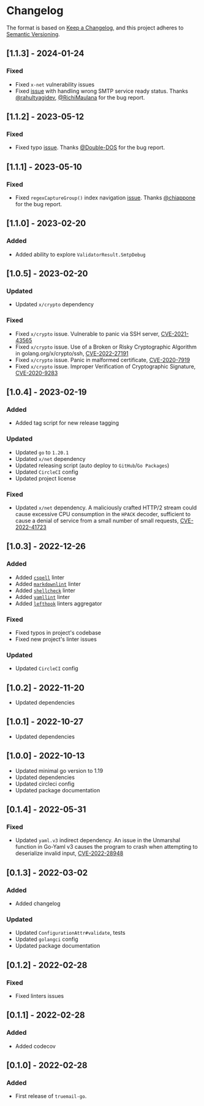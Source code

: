 # Changelog

The format is based on [Keep a Changelog](https://keepachangelog.com/en/1.0.0/), and this project adheres to [Semantic Versioning](https://semver.org/spec/v2.0.0.html).

## [1.1.3] - 2024-01-24

### Fixed

- Fixed `x-net` vulnerability issues
- Fixed [issue](https://github.com/truemail-rb/truemail-go/issues/80) with handling wrong SMTP service ready status. Thanks [@rahultyagidev](https://github.com/rahultyagidev), [@RichiMaulana](https://github.com/RichiMaulana) for the bug report.

## [1.1.2] - 2023-05-12

### Fixed

- Fixed typo [issue](https://github.com/truemail-rb/truemail-go/issues/76). Thanks [@Double-DOS](https://github.com/Double-DOS) for the bug report.

## [1.1.1] - 2023-05-10

### Fixed

- Fixed `regexCaptureGroup()` index navigation [issue](https://github.com/truemail-rb/truemail-go/issues/71). Thanks [@chiappone](https://github.com/chiappone) for the bug report.

## [1.1.0] - 2023-02-20

### Added

- Added ability to explore `ValidatorResult.SmtpDebug`

## [1.0.5] - 2023-02-20

### Updated

- Updated `x/crypto` dependency

### Fixed

- Fixed `x/crypto` issue. Vulnerable to panic via SSH server, [CVE-2021-43565](https://cve.mitre.org/cgi-bin/cvename.cgi?name=CVE-2021-43565)
- Fixed `x/crypto` issue. Use of a Broken or Risky Cryptographic Algorithm in golang.org/x/crypto/ssh, [CVE-2022-27191](https://cve.mitre.org/cgi-bin/cvename.cgi?name=CVE-2022-27191)
- Fixed `x/crypto` issue. Panic in malformed certificate, [CVE-2020-7919](https://cve.mitre.org/cgi-bin/cvename.cgi?name=CVE-2020-7919)
- Fixed `x/crypto` issue. Improper Verification of Cryptographic Signature, [CVE-2020-9283](https://cve.mitre.org/cgi-bin/cvename.cgi?name=CVE-2020-9283)

## [1.0.4] - 2023-02-19

### Added

- Added tag script for new release tagging

### Updated

- Updated `go` to `1.20.1`
- Updated `x/net` dependency
- Updated releasing script (auto deploy to `GitHub`/`Go Packages`)
- Updated `CircleCI` config
- Updated project license

### Fixed

- Updated `x/net` dependency. A maliciously crafted HTTP/2 stream could cause excessive CPU consumption in the `HPACK` decoder, sufficient to cause a denial of service from a small number of small requests, [CVE-2022-41723](https://cve.mitre.org/cgi-bin/cvename.cgi?name=CVE-2022-41723)

## [1.0.3] - 2022-12-26

### Added

- Added [`cspell`](https://cspell.org) linter
- Added [`markdownlint`](https://github.com/DavidAnson/markdownlint) linter
- Added [`shellcheck`](https://www.shellcheck.net) linter
- Added [`yamllint`](https://yamllint.readthedocs.io) linter
- Added [`lefthook`](https://github.com/evilmartians/lefthook) linters aggregator

### Fixed

- Fixed typos in project's codebase
- Fixed new project's linter issues

### Updated

- Updated `CircleCI` config

## [1.0.2] - 2022-11-20

- Updated dependencies

## [1.0.1] - 2022-10-27

- Updated dependencies

## [1.0.0] - 2022-10-13

- Updated minimal go version to 1.19
- Updated dependencies
- Updated circleci config
- Updated package documentation

## [0.1.4] - 2022-05-31

### Fixed

- Updated `yaml.v3` indirect dependency. An issue in the Unmarshal function in Go-Yaml v3 causes the program to crash when attempting to deserialize invalid input, [CVE-2022-28948](https://cve.mitre.org/cgi-bin/cvename.cgi?name=CVE-2022-28948)

## [0.1.3] - 2022-03-02

### Added

- Added changelog

### Updated

- Updated `ConfigurationAttr#validate`, tests
- Updated `golangci` config
- Updated package documentation

## [0.1.2] - 2022-02-28

### Fixed

- Fixed linters issues

## [0.1.1] - 2022-02-28

### Added

- Added codecov

## [0.1.0] - 2022-02-28

### Added

- First release of `truemail-go`.
